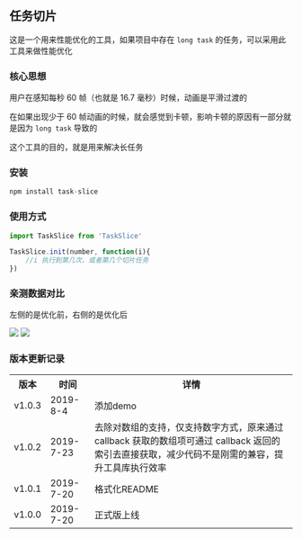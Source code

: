 ## 任务切片

这是一个用来性能优化的工具，如果项目中存在 `long task` 的任务，可以采用此工具来做性能优化

### 核心思想

用户在感知每秒 60 帧（也就是 16.7 毫秒）时候，动画是平滑过渡的

在如果出现少于 60 帧动画的时候，就会感觉到卡顿，影响卡顿的原因有一部分就是因为 `long task` 导致的

这个工具的目的，就是用来解决长任务

### 安装

```javascript
npm install task-slice
```

### 使用方式

```javascript
import TaskSlice from 'TaskSlice'

TaskSlice.init(number, function(i){
    //i 执行到第几次，或者第几个切片任务
})
```

### 亲测数据对比

左侧的是优化前，右侧的是优化后

![](https://github.com/nextdoorUncleLiu/task-slice/blob/master/img/dataOne.png)
![](https://github.com/nextdoorUncleLiu/task-slice/blob/master/img/dataTwo.png)

### 版本更新记录

<table>
    <tr>
        <th>版本</th>
        <th>时间</th>
        <th>详情</th>
    </tr>
    <tr>
        <td>v1.0.3</td>
        <td>2019-8-4</td>
        <td>添加demo</td>
    </tr>
    <tr>
        <td>v1.0.2</td>
        <td>2019-7-23</td>
        <td>去除对数组的支持，仅支持数字方式，原来通过 callback 获取的数组项可通过 callback 返回的索引去直接获取，减少代码不是刚需的兼容，提升工具库执行效率</td>
    </tr>
    <tr>
        <td>v1.0.1</td>
        <td>2019-7-20</td>
        <td>格式化README</td>
    </tr>
    <tr>
        <td>v1.0.0</td>
        <td>2019-7-20</td>
        <td>正式版上线</td>
    </tr>
</table>
